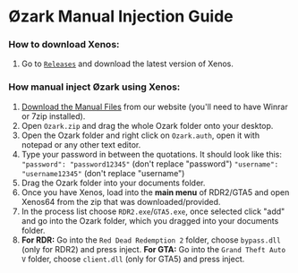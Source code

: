 # Øzark Manual Injection Guide

### How to download Xenos:
1. Go to [`Releases`](https://github.com/DarthTon/Xenos/releases) and download the latest version of Xenos.

### How manual inject Øzark using Xenos:
1. [Download the Manual Files](https://ozark.gg/download.php) from our website (you'll need to have Winrar or 7zip installed).
2. Open `Ozark.zip` and drag the whole Ozark folder onto your desktop. 
3. Open the Ozark folder and right click on `Ozark.auth`, open it with notepad or any other text editor. 
4. Type your password in between the quotations. It should look like this:
```"password": "password12345"``` (don't replace "password")
```"username": "username12345"``` (don't replace "username")
5. Drag the Ozark folder into your documents folder.
6. Once you have Xenos, load into the **main menu** of RDR2/GTA5 and open Xenos64 from the zip that was downloaded/provided.
7. In the process list choose `RDR2.exe`/`GTA5.exe`, once selected click "add" and go into the Ozark folder, which you dragged into your documents folder.
8. **For RDR:** Go into the `Red Dead Redemption 2` folder, choose `bypass.dll` (only for RDR2) and press inject. 
**For GTA:** Go into the `Grand Theft Auto V` folder, choose `client.dll` (only for GTA5) and press inject. 